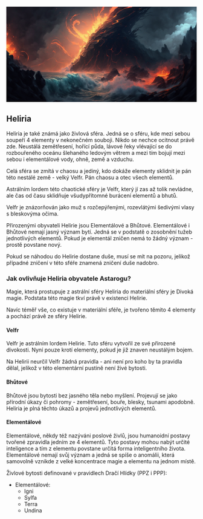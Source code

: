 ![Krajina Helirie](../../public/img/astral_spheres/heliria.png)

## Heliria

Heliria je také známá jako živlová sféra. Jedná se o sféru, kde mezi sebou soupeří 4 elementy v nekonečném souboji. Nikdo se nechce ocitnout právě zde. Neustálá zemětřesení, hořící půda, lávové řeky vlévající se do rozbouřeného oceánu šlehaného ledovým větrem a mezi tím bojují mezi sebou i elementálové vody, ohně, země a vzduchu.

Celá sféra se zmítá v chaosu a jediný, kdo dokáže elementy sklidnit je pán této nestálé země - velký Velfr. Pán chaosu a otec všech elementů.

Astrálním lordem této chaotické sféry je Velfr, který jí zas až tolik nevládne, ale čas od času sklidňuje všudypřítomné burácení elementů a bhutů.

Velfr je znázorňován jako muž s rozčepýřenými, rozevlátými šedivými vlasy s bleskovýma očima.

Přirozenými obyvateli Helirie jsou Elementálové a Bhůtové.
Elementálové i Bhůtové nemají jasný význam bytí. Jedná se v podstatě o zosobnění tužeb jednotlivých elementů. Pokud je elementál zničen nemá to žádný význam - prostě povstane nový.

Pokud se náhodou do Helirie dostane duše, musí se mít na pozoru, jelikož případné zničení v této sféře znamená zničení duše nadobro.

### Jak ovlivňuje Heliria obyvatele Astarogu?

Magie, která prostupuje z astrální sféry Heliria do materiální sféry je Divoká magie. Podstata této magie tkví právě v existenci Helirie.

Navíc téměř vše, co existuje v materiální sféře, je tvořeno těmito 4 elementy a pochází právě ze sféry Helirie.

#### Velfr

Velfr je astrálním lordem Helirie. Tuto sféru vytvořil ze své přirozené divokosti. Nyní pouze krotí elementy, pokud je již znaven neustálým bojem.

Na Helirii neurčil Velfr žádná pravidla - ani není pro koho by ta pravidla dělal, jelikož v této elementární pustině není živé bytosti.

#### Bhůtové

Bhůtové jsou bytosti bez jasného těla nebo myšlení. Projevují se jako přírodní úkazy či pohromy - zemětřesení, bouře, blesky, tsunami apodobně. Heliria je plná těchto úkazů a projevů jednotlivých elementů.

#### Elementálové

Elementálové, někdy též nazýváni poslové živlů, jsou humanoidní postavy tvořené zpravidla jedním ze 4 elementů. Tyto postavy mohou nabýt určité inteligence a tím z elementu povstane určitá forma inteligentního života. Elementálové nemají svůj význam a jedná se spíše o anomálii, která samovolně vznikde z velké koncentrace magie a elementu na jednom místě.

Živlové bytosti definované v pravidlech Dračí Hlídky (PPZ i PPP):
* Elementálové:
  * Igni
  * Sylfa
  * Terra
  * Undina
